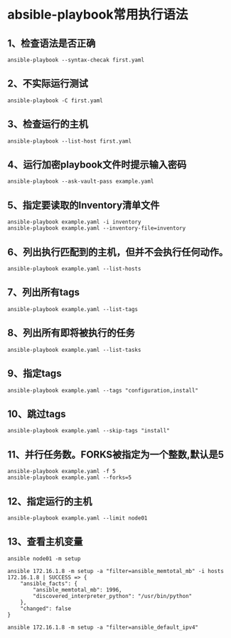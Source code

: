 # absible-playbook常用执行语法

## 1、检查语法是否正确
```
ansible-playbook --syntax-checak first.yaml
```

## 2、不实际运行测试
```
ansible-playbook -C first.yaml
```

## 3、检查运行的主机
```
ansible-playbook --list-host first.yaml
```

## 4、运行加密playbook文件时提示输入密码
```
ansible-playbook --ask-vault-pass example.yaml
```

## 5、指定要读取的Inventory清单文件
```
ansible-playbook example.yaml -i inventory
ansible-playbook example.yaml --inventory-file=inventory
```

## 6、列出执行匹配到的主机，但并不会执行任何动作。
```
ansible-playbook example.yaml --list-hosts
```

## 7、列出所有tags
```
ansible-playbook example.yaml --list-tags
```

## 8、列出所有即将被执行的任务
```
ansible-playbook example.yaml --list-tasks  
```

## 9、指定tags
```
ansible-playbook example.yaml --tags "configuration,install"
```

## 10、跳过tags
```
ansible-playbook example.yaml --skip-tags "install"
```

## 11、并行任务数。FORKS被指定为一个整数,默认是5
```
ansible-playbook example.yaml -f 5
ansible-playbook example.yaml --forks=5
```

## 12、指定运行的主机
```
ansible-playbook example.yaml --limit node01
```

## 13、查看主机变量
```
ansible node01 -m setup

ansible 172.16.1.8 -m setup -a "filter=ansible_memtotal_mb" -i hosts
172.16.1.8 | SUCCESS => {
    "ansible_facts": {
        "ansible_memtotal_mb": 1996, 
        "discovered_interpreter_python": "/usr/bin/python"
    }, 
    "changed": false
}

ansible 172.16.1.8 -m setup -a "filter=ansible_default_ipv4"
```
